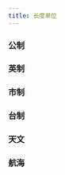 ```yaml
---
title: 长度单位
---
```


### 公制

<UnitGroup units="米^m@1,厘米^cm@100,毫米^mm@1000,微米^μm@100000,纳米^nm,皮米^pm" />

### 英制

<UnitGroup units="米^m@1,码^yd@100,英尺^ft@1000,英寸^in@100000,英里^mi,弗隆" />

### 市制

<UnitGroup units="米^m@1,尺^@100,公里@1000,丈@100000,公分,里,寸,分,厘,毫" />

### 台制

<UnitGroup units="米^m@1,台尺^@100,台丈@1000,台寸@100000,台分,公尺" />

### 天文

<UnitGroup units="米^m@1,光年^ly@100,光分@1000,光秒@100000,秒差距,天文单位^A.U." />

### 航海

<UnitGroup units="米^m@1,海里^n_mile@100,英寻^fath@1000" />

